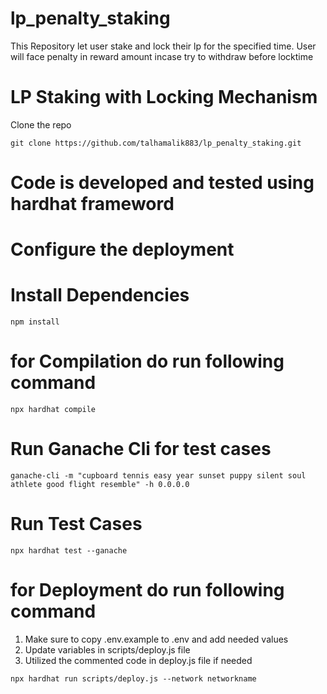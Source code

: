 # lp_penalty_staking
This Repository let user stake and lock their lp for the specified time. User will face penalty in reward amount incase try to withdraw before locktime
# LP Staking with Locking Mechanism

Clone the repo

```shell
git clone https://github.com/talhamalik883/lp_penalty_staking.git
```


# Code is developed and tested using hardhat frameword

# Configure the deployment

# Install Dependencies

```
npm install

```

# for Compilation do run following command

```
npx hardhat compile
```

# Run Ganache Cli for test cases

```
ganache-cli -m "cupboard tennis easy year sunset puppy silent soul athlete good flight resemble" -h 0.0.0.0
```

# Run Test Cases

```
npx hardhat test --ganache
```

# for Deployment do run following command

1. Make sure to copy .env.example to .env and add needed values
2. Update variables in scripts/deploy.js file
3. Utilized the commented code in deploy.js file if needed

```
npx hardhat run scripts/deploy.js --network networkname
```
